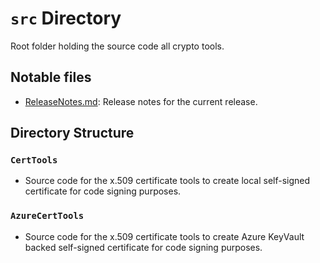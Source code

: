 # `src` Directory
Root folder holding the source code all crypto tools.

## Notable files
- [ReleaseNotes.md](ReleaseNotes.md): Release notes for the current release.

## Directory Structure
### `CertTools`
- Source code for the x.509 certificate tools to create local self-signed certificate for code signing purposes.

### `AzureCertTools`
- Source code for the x.509 certificate tools to create Azure KeyVault backed self-signed certificate for code signing purposes.
